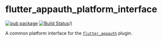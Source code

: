 # flutter_appauth_platform_interface

[![pub package](https://img.shields.io/pub/v/flutter_appauth_platform_interface.svg)](https://pub.dartlang.org/packages/flutter_appauth_platform_interface)
[![Build Status](https://api.cirrus-ci.com/github/MaikuB/flutter_appauth_platform_interface.svg)](https://cirrus-ci.com/github/MaikuB/flutter_appauth_platform_interface)/)

A common platform interface for the [`flutter_appauth`](https://pub.dev/packages/flutter_appauth) plugin.